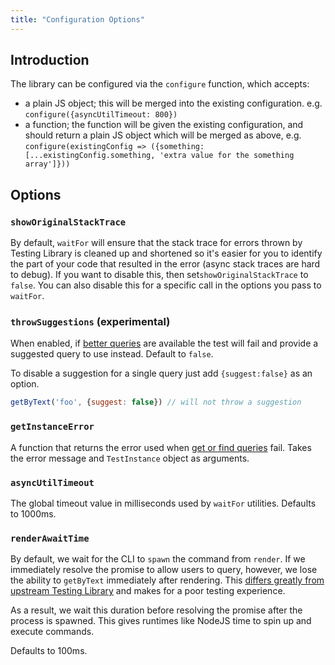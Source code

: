 ```yaml
---
title: "Configuration Options"
---
```


## Introduction

The library can be configured via the `configure` function, which accepts:

- a plain JS object; this will be merged into the existing configuration. e.g.
  `configure({asyncUtilTimeout: 800})`
- a function; the function will be given the existing configuration, and should
  return a plain JS object which will be merged as above, e.g.
  `configure(existingConfig => ({something: [...existingConfig.something, 'extra value for the something array']}))`

## Options

### `showOriginalStackTrace`

By default, `waitFor` will ensure that the stack trace for errors thrown by
Testing Library is cleaned up and shortened so it's easier for you to identify
the part of your code that resulted in the error (async stack traces are hard to
debug). If you want to disable this, then set`showOriginalStackTrace` to
`false`. You can also disable this for a specific call in the options you pass
to `waitFor`.

### `throwSuggestions` (experimental)

When enabled, if [better queries](./queries) are available the test will fail
and provide a suggested query to use instead. Default to `false`.

To disable a suggestion for a single query just add `{suggest:false}` as an
option.

```js
getByText('foo', {suggest: false}) // will not throw a suggestion
```

### `getInstanceError`

A function that returns the error used when
[get or find queries](./queries.md#types-of-queries) fail. Takes the error
message and `TestInstance` object as arguments.

### `asyncUtilTimeout`

The global timeout value in milliseconds used by `waitFor` utilities. Defaults
to 1000ms.

### `renderAwaitTime`

By default, we wait for the CLI to `spawn` the command from `render`. If we
immediately resolve the promise to allow users to query, however, we lose the
ability to `getByText` immediately after rendering. This
[differs greatly from upstream Testing Library](./differences) and makes for
a poor testing experience.

As a result, we wait this duration before resolving the promise after the
process is spawned. This gives runtimes like NodeJS time to spin up and execute
commands.

Defaults to 100ms.
